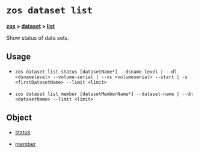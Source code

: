 # `zos dataset list`

**[zos](../../zos) > [dataset](../dataset) > [list](list)**

Show status of data sets. <!--dataset-list-description-->

## Usage

- ```zos dataset list status [datasetName*] --dsname-level | --dl <dsnamelevel> --volume-serial | --vs <volumeserial> --start | -s <firstDatasetName> --limit <limit>```

- ```zos dataset list member [datasetMemberName*] --dataset-name | --dn <datasetName> --limit <limit>```

## Object

- [status](zos-dataset-list-status)

- [member](zos-dataset-list-member)